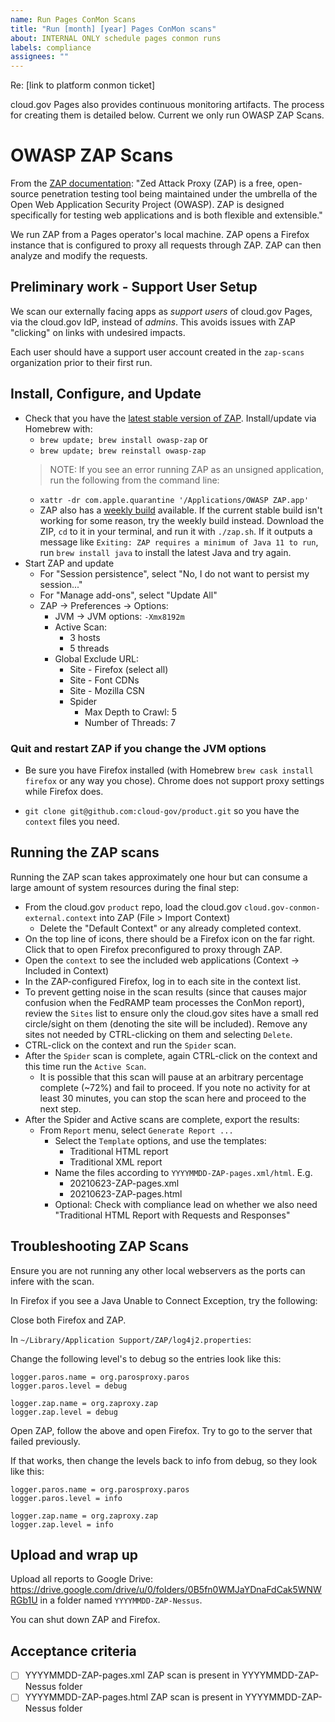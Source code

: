 ```yaml
---
name: Run Pages ConMon Scans
title: "Run [month] [year] Pages ConMon scans"
about: INTERNAL ONLY schedule pages conmon runs
labels: compliance
assignees: ""
---
```


Re: [link to platform conmon ticket]

cloud.gov Pages also provides continuous monitoring artifacts. The process for creating them is detailed below. Current we only run OWASP ZAP Scans.

# OWASP ZAP Scans

From the [ZAP documentation](https://www.zaproxy.org/getting-started/): "Zed Attack Proxy (ZAP) is a free, open-source penetration testing tool being maintained under the umbrella of the Open Web Application Security Project (OWASP). ZAP is designed specifically for testing web applications and is both flexible and extensible."

We run ZAP from a Pages operator's local machine. ZAP opens a Firefox instance that is configured to proxy all requests through ZAP. ZAP can then analyze and modify the requests.

## Preliminary work - Support User Setup

We scan our externally facing apps as _support users_ of cloud.gov Pages, via the cloud.gov IdP, instead of _admins_. This avoids issues with ZAP "clicking" on links with undesired impacts.

Each user should have a support user account created in the `zap-scans` organization prior to their first run.

## Install, Configure, and Update

- Check that you have the [latest stable version of ZAP](https://www.zaproxy.org/download/). Install/update via Homebrew with:
  - `brew update; brew install owasp-zap` or
  - `brew update; brew reinstall owasp-zap`
  > NOTE: If you see an error running ZAP as an unsigned application, run the following from the command line:
  - `xattr -dr com.apple.quarantine '/Applications/OWASP ZAP.app'`
  - ZAP also has a [weekly build](https://www.zaproxy.org/download/#weekly) available. If the current stable build isn't working for some reason, try the weekly build instead. Download the ZIP, `cd` to it in your terminal, and run it with `./zap.sh`. If it outputs a message like `Exiting: ZAP requires a minimum of Java 11 to run`, run `brew install java` to install the latest Java and try again.
- Start ZAP and update
  - For "Session persistence", select "No, I do not want to persist my session..."
  - For "Manage add-ons", select "Update All"
  - ZAP -> Preferences -> Options:
    - JVM -> JVM options: `-Xmx8192m`
    - Active Scan:
      - 3 hosts
      - 5 threads
    - Global Exclude URL:
      - Site - Firefox (select all)
      - Site - Font CDNs
      - Site - Mozilla CSN
      - Spider
        - Max Depth to Crawl: 5
        - Number of Threads: 7

### Quit and restart ZAP if you change the JVM options

- Be sure you have Firefox installed (with Homebrew `brew cask install firefox` or any way you chose). Chrome does not support proxy settings while Firefox does.

- `git clone git@github.com:cloud-gov/product.git` so you have the `context` files you need.

## Running the ZAP scans

Running the ZAP scan takes approximately one hour but can consume a large amount of system resources during the final step:

- From the cloud.gov `product` repo, load the cloud.gov `cloud.gov-conmon-external.context` into ZAP (File > Import Context)
  - Delete the "Default Context" or any already completed context.
- On the top line of icons, there should be a Firefox icon on the far right. Click that to open Firefox preconfigured to proxy through ZAP.
- Open the `context` to see the included web applications (Context -> Included in Context)
- In the ZAP-configured Firefox, log in to each site in the context list.
- To prevent getting noise in the scan results (since that causes major confusion when the FedRAMP team processes the ConMon report), review the `Sites` list to ensure only the cloud.gov sites have a small red circle/sight on them (denoting the site will be included). Remove any sites not needed by CTRL-clicking on them and selecting `Delete`.
- CTRL-click on the context and run the `Spider` scan.
- After the `Spider` scan is complete, again CTRL-click on the context and this time run the `Active Scan`.
  - It is possible that this scan will pause at an arbitrary percentage complete (~72%) and fail to proceed. If you note no activity for at least 30 minutes, you can stop the scan here and proceed to the next step.
- After the Spider and Active scans are complete, export the results:
  - From `Report` menu, select `Generate Report ...`
    - Select the `Template` options, and use the templates:
      - Traditional HTML report
      - Traditional XML report
    - Name the files according to `YYYYMMDD-ZAP-pages.xml/html`. E.g.
      - 20210623-ZAP-pages.xml
      - 20210623-ZAP-pages.html
    - Optional: Check with compliance lead on whether we also need
      "Traditional HTML Report with Requests and Responses"

## Troubleshooting ZAP Scans

Ensure you are not running any other local webservers as the ports can infere with the scan.

In Firefox if you see a Java Unable to Connect Exception, try the following:

Close both Firefox and ZAP.

In `~/Library/Application Support/ZAP/log4j2.properties`:

Change the following level's to debug so the entries look like this:

```
logger.paros.name = org.parosproxy.paros
logger.paros.level = debug

logger.zap.name = org.zaproxy.zap
logger.zap.level = debug
```

Open ZAP, follow the above and open Firefox. Try to go to the server that failed previously.

If that works, then change the levels back to info from debug, so they look like this:

```
logger.paros.name = org.parosproxy.paros
logger.paros.level = info

logger.zap.name = org.zaproxy.zap
logger.zap.level = info
```

## Upload and wrap up

Upload all reports to Google Drive: https://drive.google.com/drive/u/0/folders/0B5fn0WMJaYDnaFdCak5WNWRGb1U in a folder named `YYYYMMDD-ZAP-Nessus`.

You can shut down ZAP and Firefox.

## Acceptance criteria

- [ ] YYYYMMDD-ZAP-pages.xml ZAP scan is present in YYYYMMDD-ZAP-Nessus folder
- [ ] YYYYMMDD-ZAP-pages.html ZAP scan is present in YYYYMMDD-ZAP-Nessus folder
